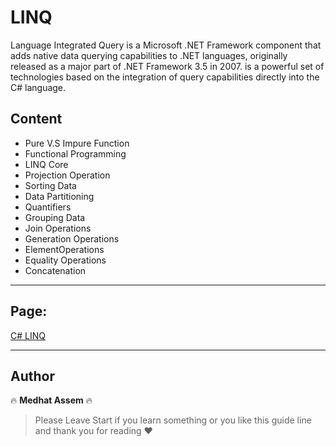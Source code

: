 # LINQ

Language Integrated Query is a Microsoft .NET Framework component that adds native data querying capabilities to .NET languages, originally released as a major part of .NET Framework 3.5 in 2007. is a powerful set of technologies based on the integration of query capabilities directly into the C# language.

## Content

- Pure V.S Impure Function
- Functional Programming
- LINQ Core
- Projection Operation
- Sorting Data
- Data Partitioning
- Quantifiers
- Grouping Data
- Join Operations
- Generation Operations
- ElementOperations
- Equality Operations
- Concatenation

---

## Page:

[C# LINQ](https://www.notion.so/LINQ-125cfab8a88980e4bd0cc7a466094b3b?pvs=4)

---

## Author
🔥 **Medhat Assem** 🔥

> Please Leave Start if you learn something or you like this guide line and thank you for reading ❤️
>